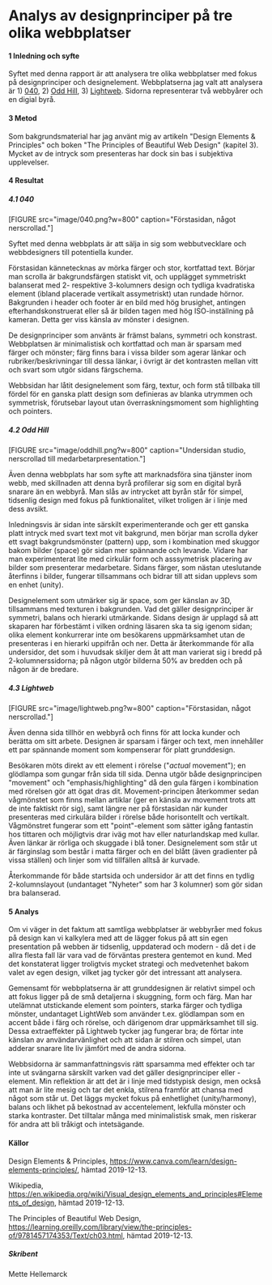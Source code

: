 ---
---
Analys av designprinciper på tre olika webbplatser
=========================

<h4>1 Inledning och syfte</h4>

Syftet med denna rapport är att analysera tre olika webbplatser med fokus på designprinciper och designelement. Webbplatserna jag valt att analysera är 1) <a href="https://040.se/">040</a>, 2) <a href="https://www.oddhill.se/">Odd Hill</a>, 3) <a href="https://lightweb.se/wordpress/?gclid=CjwKCAiAis3vBRBdEiwAHXB29PgxlsvACu36wqmTJFmbjvpwrvv5j3ywuj8Vdf6vDO37lylsVjS6gBoCuzcQAvD_BwE">Lightweb</a>. Sidorna representerar två webbyårer och en digial byrå.

<h4>3 Metod</h4>

Som bakgrundsmaterial har jag använt mig av artikeln "Design Elements & Principles" och boken "The Principles of Beautiful Web Design" (kapitel 3). Mycket av de intryck som presenteras har dock sin bas i subjektiva upplevelser.

<h4>4 Resultat</h4>

<h5>4.1 040</h5>
[FIGURE src="image/040.png?w=800" caption="Förstasidan, något nerscrollad."]

Syftet med denna webbplats är att sälja in sig som webbutvecklare och webbdesigners till potentiella kunder.

Förstasidan kännetecknas av mörka färger och stor, kortfattad text. Börjar man scrolla är bakgrundsfärgen statiskt vit, och upplägget symmetriskt balanserat med 2- respektive 3-kolumners design och tydliga kvadratiska element (ibland placerade vertikalt assymetriskt) utan rundade hörnor. Bakgrunden i header och footer är en bild med hög brusighet, antingen efterhandskonstruerat eller så är bilden tagen med hög ISO-inställning på kameran. Detta ger viss känsla av mönster i designen.

De designprinciper som använts är främst balans, symmetri och konstrast. Webbplatsen är minimalistisk och kortfattad och man är sparsam med färger och mönster; färg finns bara i vissa bilder som agerar länkar och rubriker/beskrivningar till dessa länkar, i övrigt är det kontrasten mellan vitt och svart som utgör sidans färgschema.

Webbsidan har låtit designelement som färg, textur, och form stå tillbaka till fördel för en ganska platt design som definieras av blanka utrymmen och symmetrisk, förutsebar layout utan överraskningsmoment som highlighting och pointers.

<h5>4.2 Odd Hill</h5>
[FIGURE src="image/oddhill.png?w=800" caption="Undersidan studio, nerscrollad till medarbetarpresentation."]

Även denna webbplats har som syfte att marknadsföra sina tjänster inom webb, med skillnaden att denna byrå profilerar sig som en digital byrå snarare än en webbyrå. Man slås av intrycket att byrån står för simpel, tidsenlig design med fokus på funktionalitet, vilket troligen är i linje med dess avsikt.

Inledningsvis är sidan inte särskilt experimenterande och ger ett ganska platt intryck med svart text mot vit bakgrund, men börjar man scrolla dyker ett svagt bakgrundsmönster (pattern) upp, som i kombination med skuggor bakom bilder (space) gör sidan mer spännande och levande. Vidare har man experimenterat lite med cirkulär form och asssymetrisk placering av bilder som presenterar medarbetare. Sidans färger, som nästan uteslutande återfinns i bilder, fungerar tillsammans och bidrar till att sidan upplevs som en enhet (unity).

Designelement som utmärker sig är space, som ger känslan av 3D, tillsammans med texturen i bakgrunden. Vad det gäller designprinciper är symmetri, balans och hierarki utmärkande. Sidans design är upplagd så att skaparen har förbestämt i vilken ordning läsaren ska ta sig igenom sidan; olika element konkurrerar inte om besökarens uppmärksamhet utan de presenteras i en hierarki uppifrån och ner. Detta är återkommande för alla undersidor, det som i huvudsak skiljer dem åt att man varierat sig i bredd på 2-kolumnerssidorna; på någon utgör bilderna 50% av bredden och på någon är de bredare.  

<h5>4.3 Lightweb</h5>
[FIGURE src="image/lightweb.png?w=800" caption="Förstasidan, något nerscrollad."]

Även denna sida tillhör en webbyrå och finns för att locka kunder och berätta om sitt arbete. Designen är sparsam i färger och text, men innehåller ett par spännande moment som kompenserar för platt grunddesign.

Besökaren möts direkt av ett element i rörelse ("<i>actual</i> movement"); en glödlampa som gungar från sida till sida. Denna utgör både designprincipen "movement" och "emphasis/highlighting" då den gula färgen i kombination med rörelsen gör att ögat dras dit. Movement-principen återkommer sedan vågmönstet som finns mellan artiklar (ger en känsla av movement trots att de inte faktiskt rör sig), samt längre ner på förstasidan när kunder presenteras med cirkulära bilder i rörelse både horisontellt och vertikalt. Vågmönstret fungerar som ett "point"-element som sätter igång fantastin hos tittaren och möjligtvis drar iväg mot hav eller naturlandskap med kullar. Även länkar är rörliga och skuggade i blå toner. Designelement som står ut är färginslag som består i matta färger och en del blått (även gradienter på vissa ställen) och linjer som vid tillfällen alltså är kurvade.

Återkommande för både startsida och undersidor är att det finns en tydlig 2-kolumnslayout (undantaget "Nyheter" som har 3 kolumner) som gör sidan bra balanserad.

<h4>5 Analys</h4>

Om vi väger in det faktum att samtliga webbplatser är webbyråer med fokus på design kan vi kalkylera med att de lägger fokus på att sin egen presentation på webben är tidsenlig, uppdaterad och modern - då det i de allra flesta fall lär vara vad de förväntas prestera gentemot en kund. Med det konstaterat ligger troligtvis mycket strategi och medvetenhet bakom valet av egen design, vilket jag tycker gör det intressant att analysera.

Gemensamt för webbplatserna är att grunddesignen är relativt simpel och att fokus ligger på de små detaljerna i skuggning, form och färg. Man har utelämnat utstickande element som pointers, starka färger och tydliga mönster, undantaget LightWeb som använder t.ex. glödlampan som en accent både i färg och rörelse, och därigenom drar uppmärksamhet till sig. Dessa extraeffekter på Lightweb tycker jag fungerar bra; de förtar inte känslan av användarvänlighet och att sidan är stilren och simpel, utan adderar snarare lite liv jämfört med de andra sidorna.

Webbsidorna är sammanfattningsvis rätt sparsamma med effekter och tar inte ut svängarna särskilt varken vad det gäller designprinciper eller -element. Min reflektion är att det är i linje med tidstypisk design, men också att man är lite mesig och tar det enkla, stilrena framför att chansa med något som står ut. Det läggs mycket fokus på enhetlighet (unity/harmony), balans och likhet på bekostnad av accentelement, lekfulla mönster och starka kontraster. Det tilltalar många med minimalistisk smak, men riskerar för andra att bli tråkigt och intetsägande.

<h4>Källor</h4>

Design Elements & Principles, <a href="https://www.canva.com/learn/design-elements-principles/">https://www.canva.com/learn/design-elements-principles/</a>, hämtad 2019-12-13.

Wikipedia, <a href="https://en.wikipedia.org/wiki/Visual_design_elements_and_principles#Elements_of_design">https://en.wikipedia.org/wiki/Visual_design_elements_and_principles#Elements_of_design</a>, hämtad 2019-12-13.

The Principles of Beautiful Web Design, <a href="https://learning.oreilly.com/library/view/the-principles-of/9781457174353/Text/ch03.html">https://learning.oreilly.com/library/view/the-principles-of/9781457174353/Text/ch03.html</a>, hämtad 2019-12-13.

<h5>Skribent</h5>
Mette Hellemarck
